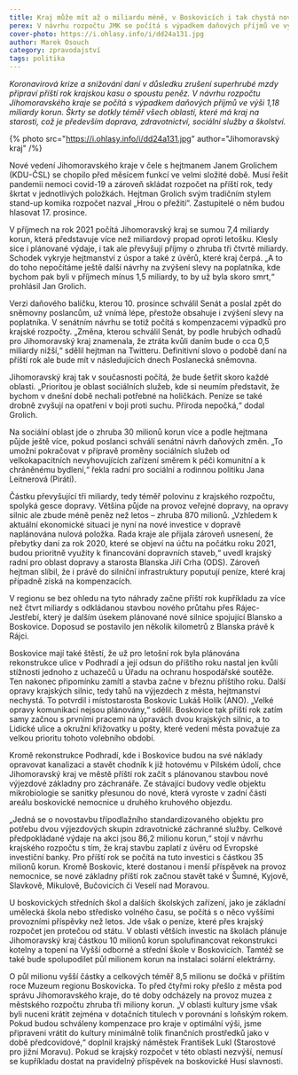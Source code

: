 ```yaml
---
title: Kraj může mít až o miliardu méně, v Boskovicích i tak chystá novou základnu pro záchranku
perex: V návrhu rozpočtu JMK se počítá s výpadkem daňových příjmů ve výši 1,18 miliardy korun. Škrty se dotkly téměř všech oblastí, které má kraj na starosti.
cover-photo: https://i.ohlasy.info/i/dd24a131.jpg
author: Marek Osouch
category: zpravodajství
tags: politika
---
```


*Koronavirová krize a snižování daní v důsledku zrušení superhrubé mzdy připraví příští rok krajskou kasu o spoustu peněz. V návrhu rozpočtu Jihomoravského kraje se počítá s výpadkem daňových příjmů ve výši 1,18 miliardy korun. Škrty se dotkly téměř všech oblastí, které má kraj na starosti, což je především doprava, zdravotnictví, sociální služby a školství.*

{% photo src="https://i.ohlasy.info/i/dd24a131.jpg" author="Jihomoravský kraj" /%}

Nové vedení Jihomoravského kraje v čele s hejtmanem Janem Grolichem (KDU-ČSL) se chopilo před měsícem funkcí ve velmi složité době. Musí řešit pandemii nemoci covid-19 a zároveň skládat rozpočet na příští rok, tedy škrtat v jednotlivých položkách. Hejtman Grolich svým tradičním stylem stand-up komika rozpočet nazval „Hrou o přežití“. Zastupitelé o něm budou hlasovat 17. prosince.

V příjmech na rok 2021 počítá Jihomoravský kraj se sumou 7,4 miliardy korun, která představuje více než miliardový propad oproti letošku. Klesly sice i plánované výdaje, i tak ale převyšují příjmy o zhruba tři čtvrtě miliardy. Schodek vykryje hejtmanství z úspor a také z úvěrů, které kraj čerpá. „A to do toho nepočítáme ještě další návrhy na zvýšení slevy na poplatníka, kde bychom pak byli v příjmech mínus 1,5 miliardy, to by už byla skoro smrt,“ prohlásil Jan Grolich.

Verzi daňového balíčku, kterou 10. prosince schválil Senát a poslal zpět do sněmovny poslancům, už vnímá lépe, přestože obsahuje i zvýšení slevy na poplatníka. V senátním návrhu se totiž počítá s kompenzacemi výpadků pro krajské rozpočty. „Změna, kterou schválil Senát, by podle hrubých odhadů pro Jihomoravský kraj znamenala, že ztráta kvůli daním bude o cca 0,5 miliardy nižší,“ sdělil hejtman na Twitteru. Definitivní slovo o podobě daní na příští rok ale bude mít v následujících dnech Poslanecká sněmovna.

Jihomoravský kraj tak v současnosti počítá, že bude šetřit skoro každé oblasti. „Prioritou je oblast sociálních služeb, kde si neumím představit, že bychom v dnešní době nechali potřebné na holičkách. Peníze se také drobně zvyšují na opatření v boji proti suchu. Příroda nepočká,“ dodal Grolich.

Na sociální oblast jde o zhruba 30 milionů korun více a podle hejtmana půjde ještě více, pokud poslanci schválí senátní návrh daňových změn. „To umožní pokračovat v přípravě proměny sociálních služeb od velkokapacitních nevyhovujících zařízení směrem k péči komunitní a k chráněnému bydlení,“ řekla radní pro sociální a rodinnou politiku Jana Leitnerová (Piráti).

Částku převyšující tři miliardy, tedy téměř polovinu z krajského rozpočtu, spolyká gesce dopravy. Většina půjde na provoz veřejné dopravy, na opravy silnic ale zbude méně peněz než letos – zhruba 870 milionů. „Vzhledem k aktuální ekonomické situaci je nyní na nové investice v dopravě naplánována nulová položka. Rada kraje ale přijala zároveň usnesení, že přebytky daní za rok 2020, které se objeví na účtu na počátku roku 2021, budou prioritně využity k financování dopravních staveb,“ uvedl krajský radní pro oblast dopravy a starosta Blanska Jiří Crha (ODS). Zároveň hejtman slíbil, že i právě do silniční infrastruktury poputují peníze, které kraj případně získá na kompenzacích.

V regionu se bez ohledu na tyto náhrady začne příští rok kupříkladu za více než čtvrt miliardy s odkládanou stavbou nového průtahu přes Rájec-Jestřebí, který je dalším úsekem plánované nové silnice spojující Blansko a Boskovice. Doposud se postavilo jen několik kilometrů z Blanska právě k Rájci.

Boskovice mají také štěstí, že už pro letošní rok byla plánována rekonstrukce ulice v Podhradí a její odsun do příštího roku nastal jen kvůli stížnosti jednoho z uchazečů u Úřadu na ochranu hospodářské soutěže. Ten nakonec připomínku zamítl a stavba začne v březnu příštího roku. Další opravy krajských silnic, tedy tahů na výjezdech z města, hejtmanství nechystá. To potvrdil i místostarosta Boskovic Lukáš Holík (ANO). „Velké opravy komunikací nejsou plánovány,“ sdělil. Boskovice tak příští rok zatím samy začnou s prvními pracemi na úpravách dvou krajských silnic, a to Lidické ulice a okružní křižovatky u pošty, které vedení města považuje za velkou prioritu tohoto volebního období. 

Kromě rekonstrukce Podhradí, kde i Boskovice budou na své náklady opravovat kanalizaci a stavět chodník k již hotovému v Pilském údolí, chce Jihomoravský kraj ve městě příští rok začít s plánovanou stavbou nové výjezdové základny pro záchranáře. Ze stávající budovy vedle objektu mikrobiologie se sanitky přesunou do nové, která vyroste v zadní části areálu boskovické nemocnice u druhého kruhového objezdu.

„Jedná se o novostavbu třípodlažního standardizovaného objektu pro potřebu dvou výjezdových skupin zdravotnické záchranné služby. Celkové předpokládané výdaje na akci jsou 86,2 milionu korun,“ stojí v návrhu krajského rozpočtu s tím, že kraj stavbu zaplatí z úvěru od Evropské investiční banky. Pro příští rok se počítá na tuto investici s částkou 35 milionů korun. Kromě Boskovic, které dostanou i menší příspěvek na provoz nemocnice, se nové základny příští rok začnou stavět také v Šumné, Kyjově, Slavkově, Mikulově, Bučovicích či Veselí nad Moravou.

U boskovických středních škol a dalších školských zařízení, jako je základní umělecká škola nebo středisko volného času, se počítá s o něco vyššími provozními příspěvky než letos. Jde však o peníze, které přes krajský rozpočet jen protečou od státu. V oblasti větších investic na školách plánuje Jihomoravský kraj částkou 10 milionů korun spolufinancovat rekonstrukci kotelny a topení na Vyšší odborné a střední škole v Boskovicích. Tamtéž se také bude spolupodílet půl milionem korun na instalaci solární elektrárny.

O půl milionu vyšší částky a celkových téměř 8,5 milionu se dočká v příštím roce Muzeum regionu Boskovicka. To před čtyřmi roky přešlo z města pod správu Jihomoravského kraje, do té doby odcházely na provoz muzea z městského rozpočtu zhruba tři miliony korun. „V oblasti kultury jsme však byli nuceni krátit zejména v dotačních titulech v porovnání s loňským rokem. Pokud budou schváleny kompenzace pro kraje v optimální výši, jsme připraveni vrátit do kultury minimálně tolik finančních prostředků jako v době předcovidové,“ doplnil krajský náměstek František Lukl (Starostové pro jižní Moravu). Pokud se krajský rozpočet v této oblasti nezvýší, nemusí se kupříkladu dostat na pravidelný příspěvek na boskovické Husí slavnosti.
